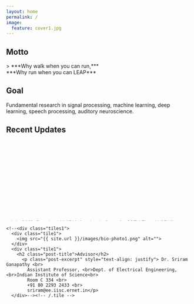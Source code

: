 ```yaml
---
layout: home
permalink: /
image:
  feature: cover1.jpg
---
```

<div class="tiles1">

  <div class="tile1">
  <h2 class="post-title">Motto</h2>
<div markdown="1">
> ***Why walk when you can run,***<br>***Why run when you can LEAP***
</div>

<h2 class="post-title">Goal</h2>
<p class="post-excerpt" style="text-align: justify">

<div markdown ="1">
  Fundamental research in signal processing, machine learning, deep learning, speech processing, auditory neuroscience. 
</div>
</p>

      
</div>  
<div class="tile1">

<h2 class="post-title">Recent Updates</h2>
<br>

<marquee direction="up" behavior="scroll" style="height:200px" onmouseover="this.stop();" onmouseout="this.start();">

<div markdown="1">
- July 2016:  
  Received NVIDIA Academic Grant for [GTX Titan X GPU](http://www.geforce.com/hardware/desktop-gpus/geforce-gtx-titan-x/specifications). Thanks to NVIDIA Corp. for the generous support to our research.

- June 2016:  
  Two Papers Accepted at [Interspeech 2016](http://www.interspeech2016.org/) Conference in San Francisco.

- June 2016:  
  Mehak Gupta, who graduated from IIT-Roorkee, 2016 in ECE, has joined the LEAP lab as Project Assistant.

- May 2016:  
  Dr Deepu Vijayasenan, who is Assistant Professor in ECE Dept., NIT Surathkal has joined the LEAP labs. Dr Deepu holds a PhD degree in speech pocessing from Idiap Research Institute, EPFL, Switzerland.

- April 2016:  
  Paper Accepted at [Odyssey 2016](http://www.odyssey2016.org/) Speaker and Language Recognition Workshop in Spain

</div>

</marquee>

    <!--<div class="tiles1">
      <div class="tile1">
        <img src="{{ site.url }}/images/bio-photo1.png" alt="">
      </div>
      <div class="tile1">
        <h2 class="post-title">Advisor</h2>
          <p class="post-excerpt" style="text-align: justify"> Dr. Sriram Ganapathy <br>
            Assistant Professor, <br>Dept. of Electrical Engineering, <br>Indian Institute of Science<br>
            Room C 334 <br>
            +91 80 2293 2433 <br>
            sriram@ee.iisc.ernet.in</p>
      </div>--><!-- /.tile -->
   <!--</div>--><!-- /.tiles -->
  
</div>
</div>
<!--
<div style="width: 50%; float:left">
       <h2 class="post-title"></h2>
    <p class="post-excerpt" style="text-align: justify">
    
      Why walk when you can run, Why run when you can LEAP
     
      </p>
</div>

<div style="width: 50%; float:right">
   
   <div style="width: 50%; float:left">
   <img src="{{ site.url }}/images/bio-photo.jpg" alt="">
</div>

<div style="width: 50%; float:right">
   <h2 class="post-title">Faculty</h2>
          <p class="post-excerpt" style="text-align: justify"> Dr. Sriram Ganapathy <br>
            Assistant Professor, <br>Dept. of Electrical Engineering, <br>IISc <br>
            Room C 334 <br>
            +91 80 2293 2433 <br>
            sriram@ee.iisc.ernet.in</p>
</div>



</div> -->
